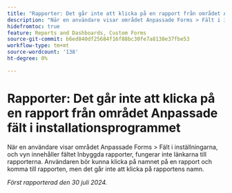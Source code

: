 ```yaml
---
title: "Rapporter: Det går inte att klicka på en rapport från området Anpassade fält i installationsprogrammet"
description: "När en användare visar området Anpassade Forms > Fält i inställningarna och vyn innehåller fältet Inbyggda rapporter fungerar inte länkarna till rapporterna. Användaren bör kunna klicka på namnet på en rapport och komma till rapporten, men det går inte att klicka på rapportens namn."
hidefromtoc: true
feature: Reports and Dashboards, Custom Forms
source-git-commit: b6ed840df25684f16f88bc30fe7a8138e37fbe53
workflow-type: tm+mt
source-wordcount: '138'
ht-degree: 0%

---
```



# Rapporter: Det går inte att klicka på en rapport från området Anpassade fält i installationsprogrammet

När en användare visar området Anpassade Forms > Fält i inställningarna, och vyn innehåller fältet Inbyggda rapporter, fungerar inte länkarna till rapporterna. Användaren bör kunna klicka på namnet på en rapport och komma till rapporten, men det går inte att klicka på rapportens namn.

_Först rapporterad den 30 juli 2024._
